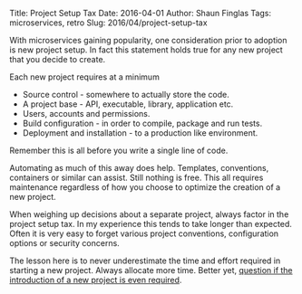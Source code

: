 Title: Project Setup Tax
Date: 2016-04-01
Author: Shaun Finglas
Tags: microservices, retro
Slug: 2016/04/project-setup-tax

With microservices gaining popularity, one consideration prior to
adoption is new project setup. In fact this statement holds true for any
new project that you decide to create.

Each new project requires at a minimum

-   Source control - somewhere to actually store the code.
-   A project base - API, executable, library, application etc.
-   Users, accounts and permissions.
-   Build configuration - in order to compile, package and run tests.
-   Deployment and installation - to a production like environment.

Remember this is all before you write a single line of code.

Automating as much of this away does help. Templates, conventions,
containers or similar can assist. Still nothing is free. This all
requires maintenance regardless of how you choose to optimize the
creation of a new project.

When weighing up decisions about a separate project, always factor in
the project setup tax. In my experience this tends to take longer than
expected. Often it is very easy to forget various project conventions,
configuration options or security concerns.

The lesson here is to never underestimate the time and effort required
in starting a new project. Always allocate more time. Better yet,
[question if the introduction of a new project is even
required](http://blog.shaunfinglas.co.uk/2015/06/do-you-really-need-microservice.html).